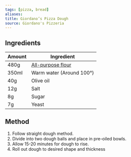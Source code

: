 ```yaml
---
tags: [pizza, bread]
aliases: 
title: Giordano’s Pizza Dough
source: Giordano's Pizzeria
---
```

## Ingredients
Amount | Ingredient
---|---
480g | [All-purpose flour](/reference/flour#all-purpose)
350ml | Warm water (Around 100°)
40g | Olive oil
12g | Salt
8g | Sugar
7g | Yeast

## Method
1. Follow straight dough method. 
2. Divide into two dough balls and place in pre-oiled bowls. 
3. Allow 15-20 minutes for dough to rise.
4. Roll out dough to desired shape and thickness